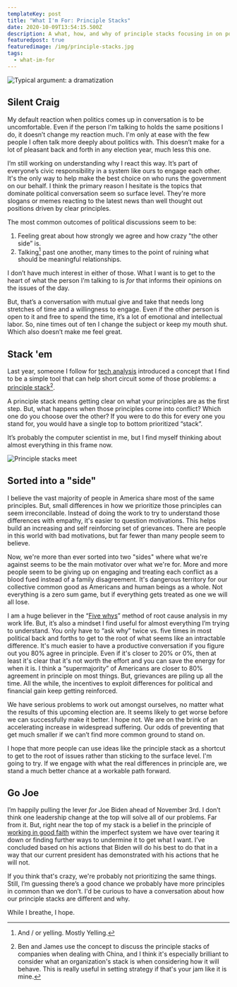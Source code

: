 ```yaml
---
templateKey: post
title: "What I'm For: Principle Stacks"
date: 2020-10-09T13:54:15.500Z
description: A what, how, and why of principle stacks focusing in on political principles
featuredpost: true
featuredimage: /img/principle-stacks.jpg
tags:
  - what-im-for
---
```

![Typical argument: a dramatization](/img/typical-argument.jpg)

## Silent Craig

My default reaction when politics comes up in conversation is to be uncomfortable. Even if the person I'm talking to holds the same positions I do, it doesn’t change my reaction much. I'm only at ease with the few people I often talk more deeply about politics with. This doesn’t make for a lot of pleasant back and forth in any election year, much less this one.

I’m still working on understanding why I react this way. It’s part of everyone’s civic responsibility in a system like ours to engage each other. It's the only way to help make the best choice on who runs the government on our behalf. I think the primary reason I hesitate is the topics that dominate political conversation seem so surface level. They're more slogans or memes reacting to the latest news than well thought out positions driven by clear principles.

The most common outcomes of political discussions seem to be: 

1. Feeling great about how strongly we agree and how crazy "the other side” is. 
2. Talking[^1] past one another, many times to the point of ruining what should be meaningful relationships.

[^1]: And / or yelling. Mostly Yelling.

I don’t have much interest in either of those. What I want is to get to the heart of what the person I’m talking to is *for* that informs their opinions on the issues of the day.

But, that’s a conversation with mutual give and take that needs long stretches of time and a willingness to engage. Even if the other person is open to it and free to spend the time, it’s a lot of emotional and intellectual labor. So, nine times out of ten I change the subject or keep my mouth shut. Which also doesn’t make me feel great.

## Stack 'em

Last year, someone I follow for [tech analysis](https://stratechery.com) introduced a concept that I find to be a simple tool that can help short circuit some of those problems: a [principle stack](https://exponent.fm/episode-177-principle-stacks/)[^2].

[^2]: Ben and James use the concept to discuss the principle stacks of companies when dealing with China, and I think it's especially brilliant to consider what an organization's stack is when considering how it will behave. This is really useful in setting strategy if that's your jam like it is mine.

A principle stack means getting clear on what your principles are as the first step. But, what happens when those principles come into conflict? Which one do you choose over the other? If you were to do this for every one you stand for, you would have a single top to bottom prioritized “stack”.

It’s probably the computer scientist in me, but I find myself thinking about almost everything in this frame now.

![Principle stacks meet](/img/principle-stacks.jpg)

## Sorted into a "side"

I believe the vast majority of people in America share most of the same principles. But, small differences in how we prioritize those principles can seem irreconcilable. Instead of doing the work to try to understand those differences with empathy, it's easier to question motivations. This helps build an increasing and self reinforcing set of grievances. There are people in this world with bad motivations, but far fewer than many people seem to believe.

Now, we're more than ever sorted into two "sides" where what we're against seems to be the main motivator over what we're for. More and more people seem to be giving up on engaging and treating each conflict as a blood fued instead of a family disagreement. It's dangerous territory for our collective common good as Americans and human beings as a whole. Not everything is a zero sum game, but if everything gets treated as one we will all lose.

I am a huge believer in the “[Five whys](https://www.youtube.com/watch?v=SrlYkx41wEE)” method of root cause analysis in my work life. But, it’s also a mindset I find useful for almost everything I’m trying to understand. You only have to “ask why” twice vs. five times in most political back and forths to get to the root of what seems like an intractable difference.  It's much easier to have a productive conversation if you figure out you 80% agree in principle. Even if it's closer to 20% or 0%, then at least it's clear that it's not worth the effort and you can save the energy for when it is. I think a “supermajority” of Americans are closer to 80% agreement in principle on most things. But, grievances are piling up all the time. All the while, the incentives to exploit differences for political and financial gain keep getting reinforced.

We have serious problems to work out amongst ourselves, no matter what the results of this upcoming election are. It seems likely to get worse before we can successfully make it better. I hope not. We are on the brink of an accelerating increase in widespread suffering. Our odds of preventing that get much smaller if we can’t find more common ground to stand on. 

I hope that more people can use ideas like the principle stack as a shortcut to get to the root of issues rather than sticking to the surface level. I'm going to try. If we engage with what the real differences in principle are, we stand a much better chance at a workable path forward.

## Go Joe

I’m happily pulling the lever *for* Joe Biden ahead of November 3rd. I don’t think one leadership change at the top will solve all of our problems. Far from it. But, right near the top of my stack is a belief in the principle of [working in good faith](/posts/core-values) within the imperfect system we have over tearing it down or finding further ways to undermine it to get what I want. I’ve concluded based on his actions that Biden will do his best to do that in a way that our current president has demonstrated with his actions that he will not. 

If you think that's crazy, we're probably not prioritizing the same things. Still, I’m guessing there’s a good chance we probably have more principles in common than we don’t. I'd be curious to have a conversation about how our principle stacks are different and why.

While I breathe, I hope.